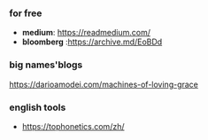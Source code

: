 
### for free
- **medium**: https://readmedium.com/
- **bloomberg** :https://archive.md/EoBDd


### big names'blogs 
https://darioamodei.com/machines-of-loving-grace


### english tools
- https://tophonetics.com/zh/

